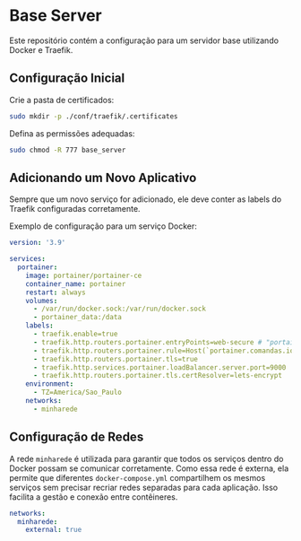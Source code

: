 # Base Server

Este repositório contém a configuração para um servidor base utilizando Docker e Traefik.

## Configuração Inicial

Crie a pasta de certificados:
```bash
sudo mkdir -p ./conf/traefik/.certificates
```

Defina as permissões adequadas:
```bash
sudo chmod -R 777 base_server
```

## Adicionando um Novo Aplicativo

Sempre que um novo serviço for adicionado, ele deve conter as labels do Traefik configuradas corretamente.

Exemplo de configuração para um serviço Docker:

```yaml
version: '3.9'

services:
  portainer:
    image: portainer/portainer-ce
    container_name: portainer
    restart: always
    volumes:
      - /var/run/docker.sock:/var/run/docker.sock
      - portainer_data:/data
    labels:
      - traefik.enable=true
      - traefik.http.routers.portainer.entryPoints=web-secure # "portainer" é o nome do serviço. Mude para o nome do novo serviço.
      - traefik.http.routers.portainer.rule=Host(`portainer.comandas.io`)
      - traefik.http.routers.portainer.tls=true
      - traefik.http.services.portainer.loadBalancer.server.port=9000
      - traefik.http.routers.portainer.tls.certResolver=lets-encrypt
    environment:
      - TZ=America/Sao_Paulo
    networks:
      - minharede
```

## Configuração de Redes

A rede `minharede` é utilizada para garantir que todos os serviços dentro do Docker possam se comunicar corretamente. Como essa rede é externa, ela permite que diferentes `docker-compose.yml` compartilhem os mesmos serviços sem precisar recriar redes separadas para cada aplicação. Isso facilita a gestão e conexão entre contêineres.

```yaml
networks:
  minharede:
    external: true
```

